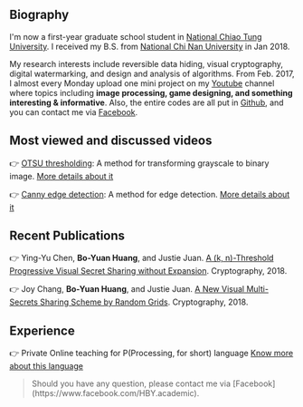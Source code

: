 ## Biography

I'm now a first-year graduate school student in [National Chiao Tung University](https://www.nctu.edu.tw/). I received my B.S. from [National Chi Nan University](https://www.ncnu.edu.tw/ncnuweb/) in Jan 2018. 

My research interests include reversible data hiding, visual cryptography, digital watermarking, and design and analysis of algorithms. From Feb. 2017, I almost every Monday upload one mini project on my [Youtube](https://www.youtube.com/channel/UCmVQun_KSwvPnRBDWSX8gRw/featured) channel where topics including **image processing, game designing, and something interesting & informative**. Also, the entire codes are all put in [Github](https://github.com/hbyacademic), and you can contact me via [Facebook](https://www.facebook.com/HBY.academic).
 
## Most viewed and discussed videos
👉 [OTSU thresholding](https://www.youtube.com/watch?v=Ofi1Fn18YLc): A method for transforming grayscale to binary image.
    [More details about it](http://idiot3838.pixnet.net/blog/post/193557941)
    
👉 [Canny edge detection](https://www.youtube.com/watch?v=Ofi1Fn18YLc): A method for edge detection.
    [More details about it](http://idiot3838.pixnet.net/blog/post/194161931)

## Recent Publications
👉 Ying-Yu Chen, **Bo-Yuan Huang**, and Justie Juan. [A (k, n)-Threshold Progressive Visual Secret Sharing without Expansion](https://www.mdpi.com/2410-387X/2/4/28). Cryptography, 2018.

👉 Joy Chang, **Bo-Yuan Huang**, and Justie Juan. [A New Visual Multi-Secrets Sharing Scheme by Random Grids](https://www.mdpi.com/2410-387X/2/3/24). Cryptography, 2018.

## Experience
👉 Private Online teaching for P(Processing, for short) language [Know more about this language](https://processing.org/) <br>
<blockquote>Should you have any question, please contact me via [Facebook](https://www.facebook.com/HBY.academic).</blockquote>
